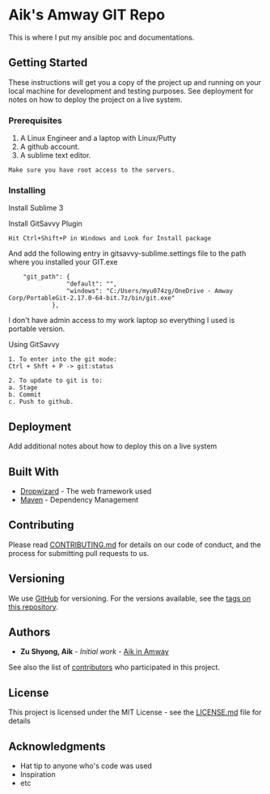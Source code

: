 # Aik's Amway GIT Repo

This is where I put my ansible poc and documentations.

## Getting Started

These instructions will get you a copy of the project up and running on your local machine for development and testing purposes. See deployment for notes on how to deploy the project on a live system.

### Prerequisites

1. A Linux Engineer and a laptop with Linux/Putty
2. A github account.
3. A sublime text editor.


```
Make sure you have root access to the servers.
```

### Installing

Install Sublime 3

Install GitSavvy Plugin

```
Hit Ctrl+Shift+P in Windows and Look for Install package
```

And add the following entry in gitsavvy-sublime.settings file to the path where you installed your GIT.exe

```
	"git_path": {
                "default": "",
                "windows": "C:/Users/myu074zg/OneDrive - Amway Corp/PortableGit-2.17.0-64-bit.7z/bin/git.exe"
            },
```

I don't have admin access to my work laptop so everything I used is portable version.

Using GitSavvy
```
1. To enter into the git mode:
Ctrl + Shft + P -> git:status 

2. To update to git is to: 
a. Stage
b. Commit
c. Push to github.
```

## Deployment

Add additional notes about how to deploy this on a live system

## Built With

* [Dropwizard](http://www.dropwizard.io/1.0.2/docs/) - The web framework used
* [Maven](https://maven.apache.org/) - Dependency Management


## Contributing

Please read [CONTRIBUTING.md](https://gist.github.com/PurpleBooth/b24679402957c63ec426) for details on our code of conduct, and the process for submitting pull requests to us.

## Versioning

We use [GitHub](http://github.com/) for versioning. For the versions available, see the [tags on this repository](https://github.com/aikzushyong/amwayaik). 

## Authors

* **Zu Shyong, Aik** - *Initial work* - [Aik in Amway](https://github.com/PurpleBooth)

See also the list of [contributors](https://github.com/your/project/contributors) who participated in this project.

## License

This project is licensed under the MIT License - see the [LICENSE.md](LICENSE.md) file for details

## Acknowledgments

* Hat tip to anyone who's code was used
* Inspiration
* etc
